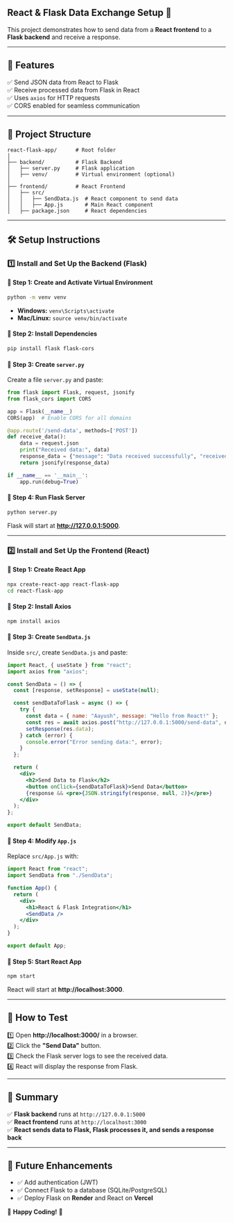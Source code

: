## **React & Flask Data Exchange Setup 🚀**

This project demonstrates how to send data from a **React frontend** to a **Flask backend** and receive a response.

---

## **📌 Features**

✅ Send JSON data from React to Flask  
✅ Receive processed data from Flask in React  
✅ Uses `axios` for HTTP requests  
✅ CORS enabled for seamless communication

---

## **📂 Project Structure**

```
react-flask-app/      # Root folder
│
├── backend/          # Flask Backend
│   ├── server.py     # Flask application
│   ├── venv/         # Virtual environment (optional)
│
├── frontend/         # React Frontend
│   ├── src/
│   │   ├── SendData.js  # React component to send data
│   │   ├── App.js       # Main React component
│   ├── package.json     # React dependencies
```

---

## **🛠️ Setup Instructions**

### **1️⃣ Install and Set Up the Backend (Flask)**

#### **🔹 Step 1: Create and Activate Virtual Environment**

```bash
python -m venv venv
```

- **Windows:** `venv\Scripts\activate`
- **Mac/Linux:** `source venv/bin/activate`

#### **🔹 Step 2: Install Dependencies**

```bash
pip install flask flask-cors
```

#### **🔹 Step 3: Create `server.py`**

Create a file `server.py` and paste:

```python
from flask import Flask, request, jsonify
from flask_cors import CORS

app = Flask(__name__)
CORS(app)  # Enable CORS for all domains

@app.route('/send-data', methods=['POST'])
def receive_data():
    data = request.json
    print("Received data:", data)
    response_data = {"message": "Data received successfully", "received": data}
    return jsonify(response_data)

if __name__ == '__main__':
    app.run(debug=True)
```

#### **🔹 Step 4: Run Flask Server**

```bash
python server.py
```

Flask will start at **http://127.0.0.1:5000**.

---

### **2️⃣ Install and Set Up the Frontend (React)**

#### **🔹 Step 1: Create React App**

```bash
npx create-react-app react-flask-app
cd react-flask-app
```

#### **🔹 Step 2: Install Axios**

```bash
npm install axios
```

#### **🔹 Step 3: Create `SendData.js`**

Inside `src/`, create `SendData.js` and paste:

```jsx
import React, { useState } from "react";
import axios from "axios";

const SendData = () => {
  const [response, setResponse] = useState(null);

  const sendDataToFlask = async () => {
    try {
      const data = { name: "Aayush", message: "Hello from React!" };
      const res = await axios.post("http://127.0.0.1:5000/send-data", data);
      setResponse(res.data);
    } catch (error) {
      console.error("Error sending data:", error);
    }
  };

  return (
    <div>
      <h2>Send Data to Flask</h2>
      <button onClick={sendDataToFlask}>Send Data</button>
      {response && <pre>{JSON.stringify(response, null, 2)}</pre>}
    </div>
  );
};

export default SendData;
```

#### **🔹 Step 4: Modify `App.js`**

Replace `src/App.js` with:

```jsx
import React from "react";
import SendData from "./SendData";

function App() {
  return (
    <div>
      <h1>React & Flask Integration</h1>
      <SendData />
    </div>
  );
}

export default App;
```

#### **🔹 Step 5: Start React App**

```bash
npm start
```

React will start at **http://localhost:3000**.

---

## **🚀 How to Test**

1️⃣ Open **http://localhost:3000/** in a browser.  
2️⃣ Click the **"Send Data"** button.  
3️⃣ Check the Flask server logs to see the received data.  
4️⃣ React will display the response from Flask.

---

## **🎯 Summary**

✅ **Flask backend** runs at `http://127.0.0.1:5000`  
✅ **React frontend** runs at `http://localhost:3000`  
✅ **React sends data to Flask, Flask processes it, and sends a response back**

---

## **🔧 Future Enhancements**

- ✅ Add authentication (JWT)
- ✅ Connect Flask to a database (SQLite/PostgreSQL)
- ✅ Deploy Flask on **Render** and React on **Vercel**

🚀 **Happy Coding!** 🎉
